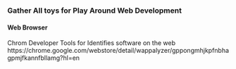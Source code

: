 <h3>Gather All toys for Play Around Web Development </h3>
<h4>Web Browser</h4>
Chrom Developer Tools for Identifies software on the web
<a>https://chrome.google.com/webstore/detail/wappalyzer/gppongmhjkpfnbhagpmjfkannfbllamg?hl=en</a>